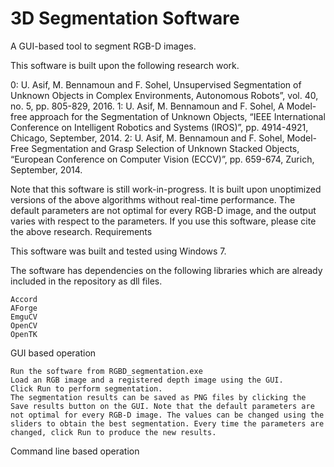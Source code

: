 # 3D Segmentation Software
A GUI-based tool to segment RGB-D images.

This software is built upon the following research work.

0:    U. Asif, M. Bennamoun and F. Sohel, Unsupervised Segmentation of Unknown Objects in Complex Environments, Autonomous Robots”, vol. 40, no. 5, pp. 805-829, 2016.
1:    U. Asif, M. Bennamoun and F. Sohel, A Model-free approach for the Segmentation of Unknown Objects, “IEEE International Conference on Intelligent Robotics and Systems (IROS)”, pp. 4914-4921, Chicago, September, 2014.
2:    U. Asif, M. Bennamoun and F. Sohel, Model-Free Segmentation and Grasp Selection of Unknown Stacked Objects, “European Conference on Computer Vision (ECCV)”, pp. 659-674, Zurich, September, 2014.

Note that this software is still work-in-progress. It is built upon unoptimized versions of the above algorithms without real-time performance. The default parameters are not optimal for every RGB-D image, and the output varies with respect to the parameters. If you use this software, please cite the above research.
Requirements

This software was built and tested using Windows 7.

The software has dependencies on the following libraries which are already included in the repository as dll files.

    Accord
    AForge
    EmguCV
    OpenCV
    OpenTK

GUI based operation

    Run the software from RGBD_segmentation.exe
    Load an RGB image and a registered depth image using the GUI.
    Click Run to perform segmentation.
    The segmentation results can be saved as PNG files by clicking the Save results button on the GUI. Note that the default parameters are not optimal for every RGB-D image. The values can be changed using the sliders to obtain the best segmentation. Every time the parameters are changed, click Run to produce the new results.

Command line based operation
